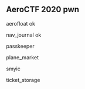 AeroCTF 2020 pwn
-----------------
aerofloat ok

nav_journal ok

passkeeper

plane_market

smyic

ticket_storage